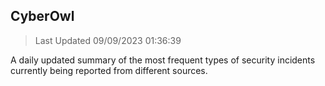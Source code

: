 ## CyberOwl 
> Last Updated 09/09/2023 01:36:39 


A daily updated summary of the most frequent types of security incidents currently being reported from different sources.

